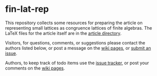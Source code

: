 # fin-lat-rep

This repository collects some resources for preparing the article on
representing small lattices as congruence lattices of finite algebras.  The
LaTeX files for the article itself are in the
[article directory](https://github.com/UniversalAlgebra/fin-lat-rep/tree/master/article).

Visitors, for questions, comments, or suggestions please contact the authors listed below,
or post a message on the
[wiki pages](https://github.com/UniversalAlgebra/fin-lat-rep/wiki),
or [submit an issue][].

Authors, to keep track of todo items use the [issue tracker][], or post
your comments on the [wiki pages](https://github.com/UniversalAlgebra/fin-lat-rep/wiki).

[submit an issue]: https://github.com/UniversalAlgebra/fin-lat-rep/issues
[issue tracker]: https://github.com/UniversalAlgebra/fin-lat-rep/issues

